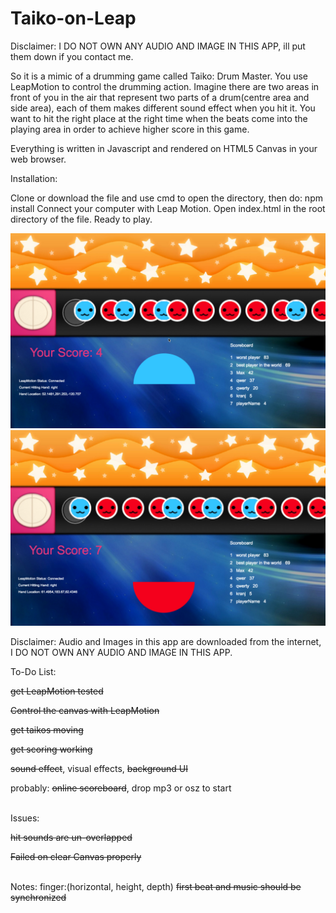 # Taiko-on-Leap
Disclaimer: I DO NOT OWN ANY AUDIO AND IMAGE IN THIS APP, ill put them down if you contact me.

So it is a mimic of a drumming game called Taiko: Drum Master. You use LeapMotion to control the drumming action. Imagine there are two areas in front of you in the air that represent two parts of a drum(centre area and side area), each of them makes different sound effect when you hit it. You want to hit the right place at the right time when the beats come into the playing area in order to achieve higher score in this game.

Everything is written in Javascript and rendered on HTML5 Canvas in your web browser.

Installation:

Clone or download the file and use cmd to open the directory, then do:
npm install
Connect your computer with Leap Motion.
Open index.html in the root directory of the file.
Ready to play.

<img src = "./images/screenshot1.png">
<img src = "./images/screenshot2.png">

Disclaimer: Audio and Images in this app are downloaded from the internet, I DO NOT OWN ANY AUDIO AND IMAGE IN THIS APP.

To-Do List:
<p><strike>get LeapMotion tested</strike></p>
<p><strike>Control the canvas with LeapMotion</strike></p>
<p><strike>get taikos moving</strike></p>
<p><strike>get scoring working</strike></p>
<p><strike>sound effect</strike>, visual effects, <strike>background UI</strike></p>
<p>probably: <strike>online scoreboard</strike>, drop mp3 or osz to start</p>
<br>
Issues:
<p><strike>hit sounds are un-overlapped</strike></p>
<p><strike>Failed on clear Canvas properly</strike></p>
<br>
Notes:
finger:(horizontal, height, depth)
<strike>first beat and music should be synchronized</strike>
